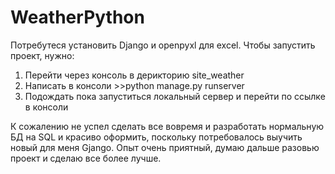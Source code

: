 # WeatherPython
Потребутеся установить Django и openpyxl для excel. 
Чтобы запустить проект, нужно: 
1. Перейти через консоль в дерикторию site_weather
2. Написать в консоли >>python manage.py runserver
3. Подождать пока запуститься локальный сервер и перейти по ссылке в консоли 

К сожалению не успел сделать все вовремя и разработать нормальную БД на SQL и красиво оформить, поскольку потребовалось выучить новый для меня Gjango. 
Опыт очень приятный, думаю дальше разовью проект и сделаю все более лучше. 
